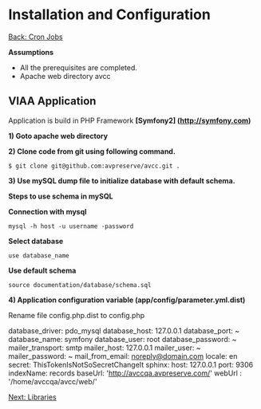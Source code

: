Installation and Configuration
===
[Back: Cron Jobs](crons.md)

**Assumptions**

* All the prerequisites are completed.
* Apache web directory avcc

VIAA Application
----------
Application is build in PHP Framework **[Symfony2] (http://symfony.com)**

**1) Goto apache web directory**

**2) Clone code from git using following command.**

	$ git clone git@github.com:avpreserve/avcc.git .

**3) Use mySQL dump file to initialize database with default schema.**
   
  **Steps to use schema in mySQL**

**Connection with mysql**

	mysql -h host -u username -password

**Select database**

	use database_name

**Use default schema**

	source documentation/database/schema.sql

**4) Application configuration variable (app/config/parameter.yml.dist)**
  
  Rename file config.php.dist to config.php

database_driver:   pdo_mysql
    database_host:     127.0.0.1
    database_port:     ~
    database_name:     symfony
    database_user:     root
    database_password: ~
    mailer_transport:  smtp
    mailer_host:       127.0.0.1
    mailer_user:       ~
    mailer_password:   ~
    mail_from_email:   noreply@domain.com
    locale:            en
    secret:            ThisTokenIsNotSoSecretChangeIt
    sphinx:
        host: 127.0.0.1
        port: 9306
        indexName: records
    baseUrl: 'http://avccqa.avpreserve.com/' 
    webUrl : '/home/avccqa/avcc/web/' 
            

[Next: Libraries](libraries.md)	



